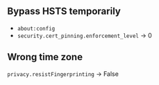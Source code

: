 ## Bypass HSTS temporarily

- `about:config`
- `security.cert_pinning.enforcement_level` -> 0

## Wrong time zone
`privacy.resistFingerprinting` -> False
